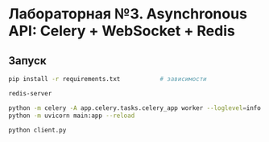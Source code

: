 # Лабораторная №3. Asynchronous API: Celery + WebSocket + Redis

## Запуск

```bash
pip install -r requirements.txt           # зависимости

redis-server                     

python -m celery -A app.celery.tasks.celery_app worker --loglevel=info --pool=solo
python -m uvicorn main:app --reload

python client.py